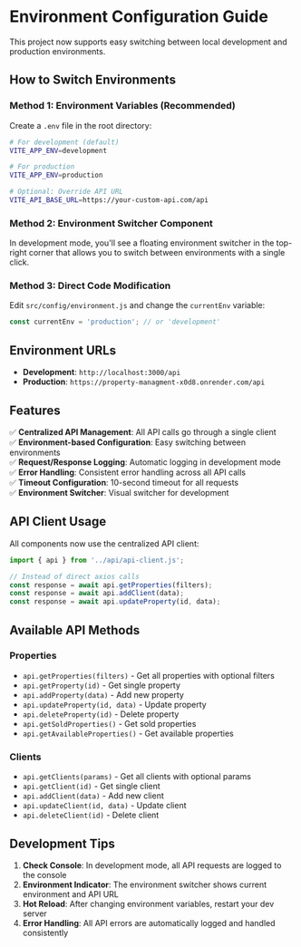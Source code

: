 # Environment Configuration Guide

This project now supports easy switching between local development and production environments.

## How to Switch Environments

### Method 1: Environment Variables (Recommended)

Create a `.env` file in the root directory:

```bash
# For development (default)
VITE_APP_ENV=development

# For production
VITE_APP_ENV=production

# Optional: Override API URL
VITE_API_BASE_URL=https://your-custom-api.com/api
```

### Method 2: Environment Switcher Component

In development mode, you'll see a floating environment switcher in the top-right corner that allows you to switch between environments with a single click.

### Method 3: Direct Code Modification

Edit `src/config/environment.js` and change the `currentEnv` variable:

```javascript
const currentEnv = 'production'; // or 'development'
```

## Environment URLs

- **Development**: `http://localhost:3000/api`
- **Production**: `https://property-managment-x0d8.onrender.com/api`

## Features

✅ **Centralized API Management**: All API calls go through a single client  
✅ **Environment-based Configuration**: Easy switching between environments  
✅ **Request/Response Logging**: Automatic logging in development mode  
✅ **Error Handling**: Consistent error handling across all API calls  
✅ **Timeout Configuration**: 10-second timeout for all requests  
✅ **Environment Switcher**: Visual switcher for development  

## API Client Usage

All components now use the centralized API client:

```javascript
import { api } from '../api/api-client.js';

// Instead of direct axios calls
const response = await api.getProperties(filters);
const response = await api.addClient(data);
const response = await api.updateProperty(id, data);
```

## Available API Methods

### Properties
- `api.getProperties(filters)` - Get all properties with optional filters
- `api.getProperty(id)` - Get single property
- `api.addProperty(data)` - Add new property
- `api.updateProperty(id, data)` - Update property
- `api.deleteProperty(id)` - Delete property
- `api.getSoldProperties()` - Get sold properties
- `api.getAvailableProperties()` - Get available properties

### Clients
- `api.getClients(params)` - Get all clients with optional params
- `api.getClient(id)` - Get single client
- `api.addClient(data)` - Add new client
- `api.updateClient(id, data)` - Update client
- `api.deleteClient(id)` - Delete client

## Development Tips

1. **Check Console**: In development mode, all API requests are logged to the console
2. **Environment Indicator**: The environment switcher shows current environment and API URL
3. **Hot Reload**: After changing environment variables, restart your dev server
4. **Error Handling**: All API errors are automatically logged and handled consistently

